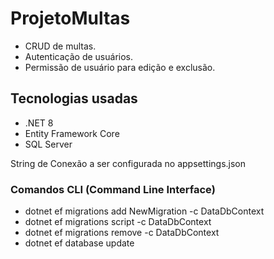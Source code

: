 # ProjetoMultas

- CRUD de multas.
- Autenticação de usuários.
- Permissão de usuário para edição e exclusão. 

## Tecnologias usadas
- .NET 8
- Entity Framework Core
- SQL Server

String de Conexão a ser configurada no appsettings.json

### Comandos CLI (Command Line Interface)
- dotnet ef migrations add NewMigration -c DataDbContext
- dotnet ef migrations script -c DataDbContext
- dotnet ef migrations remove -c DataDbContext
- dotnet ef database update
